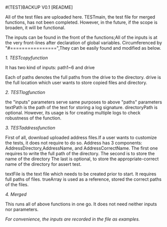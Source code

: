 #(TEST)BACKUP V0.1 [README]

All of the test files are uploaded here. TESTmain, the test file for merged functions, has not been completed. However, in the future, if the scope is broaden, it will be functional.

The inputs can be found in the front of the functions;All of the inputs is at the very front-lines after declaration of global variables.
Circumferenced by "#================",They can be easily found and modified as below.

_1. TESTcopyfunction_

It has two kind of inputs: path1~6 and drive

Each of paths denotes the full paths from the drive to the directory. 
drive is the full location which user wants to store copied files and directory.

_2. TESTlogfunction_

the "inputs" parameters serve same purposes to above "paths" parameters
textPath is the path of the text for storing a log signature.
directoryPath is optional. However, its usage is for creating multiple logs to check robustness of the function.

_3. TESTaddressfunction_

First of all, download uploaded address files.If a user wants to customize the tests, it does not require to do so. 
Address has 3 components: AddressDirectory,AddressName, and AddressCorrectName.
The first one requires to write the full path of the directory.
The second is to store the name of the directory
The last is optional, to store the appropriate-correct name of the directory for assert test.

textFile is the text file which needs to be created prior to start. It requires full paths of files.
trueArray is used as a reference, stored the correct paths of the files.

_4. Merged_

This runs all of above functions in one go. It does not need neither inputs nor parameters.

*For convenience, the inputs are recorded in the file as examples.* 

